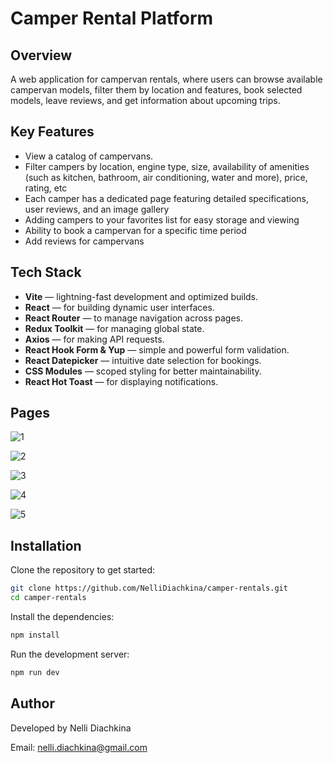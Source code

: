 # Camper Rental Platform

## Overview

A web application for campervan rentals, where users can browse available
campervan models, filter them by location and features, book selected models,
leave reviews, and get information about upcoming trips.

## Key Features

- View a catalog of campervans.
- Filter campers by location, engine type, size, availability of amenities (such
  as kitchen, bathroom, air conditioning, water and more), price, rating, etc
- Each camper has a dedicated page featuring detailed specifications, user
  reviews, and an image gallery
- Adding campers to your favorites list for easy storage and viewing
- Ability to book a campervan for a specific time period
- Add reviews for campervans

## Tech Stack

- **Vite** — lightning-fast development and optimized builds.
- **React** — for building dynamic user interfaces.
- **React Router** — to manage navigation across pages.
- **Redux Toolkit** — for managing global state.
- **Axios** — for making API requests.
- **React Hook Form & Yup** — simple and powerful form validation.
- **React Datepicker** — intuitive date selection for bookings.
- **CSS Modules** — scoped styling for better maintainability.
- **React Hot Toast** — for displaying notifications.

## Pages

![1](https://github.com/user-attachments/assets/63ac2229-d058-4997-adca-6afc70d49dff)

![2](https://github.com/user-attachments/assets/69fd29f4-5335-465f-8436-0d8437a27a35)

![3](https://github.com/user-attachments/assets/3bff0065-5fb1-4a63-b4bb-da0dd8edfbb2)

![4](https://github.com/user-attachments/assets/216043f1-cf71-4a06-bfd5-a6a5fb8165e8)

![5](https://github.com/user-attachments/assets/fa277a85-2492-4c11-8bef-d8b108a217ae)

## Installation

Clone the repository to get started:

```bash
git clone https://github.com/NelliDiachkina/camper-rentals.git
cd camper-rentals
```

Install the dependencies:

```bash
npm install
```

Run the development server:

```bash
npm run dev
```

## Author

Developed by Nelli Diachkina

Email: nelli.diachkina@gmail.com
